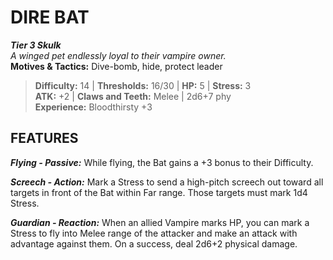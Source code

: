 ﻿# DIRE BAT

***Tier 3 Skulk***  
*A winged pet endlessly loyal to their vampire owner.*  
**Motives & Tactics:** Dive-bomb, hide, protect leader

> **Difficulty:** 14 | **Thresholds:** 16/30 | **HP:** 5 | **Stress:** 3  
> **ATK:** +2 | **Claws and Teeth:** Melee | 2d6+7 phy  
> **Experience:** Bloodthirsty +3

## FEATURES

***Flying - Passive:*** While flying, the Bat gains a +3 bonus to their Difficulty.

***Screech - Action:*** Mark a Stress to send a high-pitch screech out toward all targets in front of the Bat within Far range. Those targets must mark 1d4 Stress.

***Guardian - Reaction:*** When an allied Vampire marks HP, you can mark a Stress to fly into Melee range of the attacker and make an attack with advantage against them. On a success, deal 2d6+2 physical damage.
